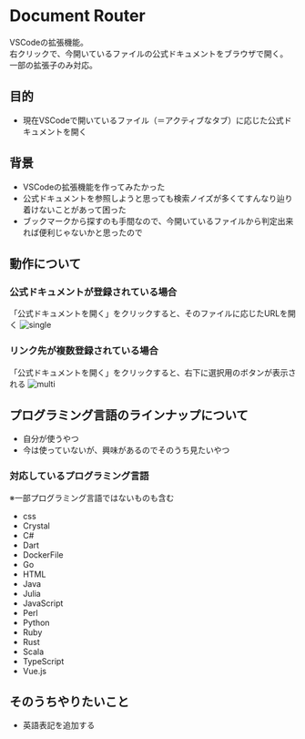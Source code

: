 # Document Router

VSCodeの拡張機能。  
右クリックで、今開いているファイルの公式ドキュメントをブラウザで開く。  
一部の拡張子のみ対応。 

## 目的

* 現在VSCodeで開いているファイル（＝アクティブなタブ）に応じた公式ドキュメントを開く

## 背景

* VSCodeの拡張機能を作ってみたかった
* 公式ドキュメントを参照しようと思っても検索ノイズが多くてすんなり辿り着けないことがあって困った
* ブックマークから探すのも手間なので、今開いているファイルから判定出来れば便利じゃないかと思ったので

## 動作について

### 公式ドキュメントが登録されている場合

「公式ドキュメントを開く」をクリックすると、そのファイルに応じたURLを開く
![single](https://user-images.githubusercontent.com/60541680/95682457-44577080-0c20-11eb-94c8-00699673112f.gif)

### リンク先が複数登録されている場合

「公式ドキュメントを開く」をクリックすると、右下に選択用のボタンが表示される
![multi](https://user-images.githubusercontent.com/60541680/95682454-40c3e980-0c20-11eb-9bd0-fb19ad146cc2.gif)

## プログラミング言語のラインナップについて

* 自分が使うやつ
* 今は使っていないが、興味があるのでそのうち見たいやつ

### 対応しているプログラミング言語

※一部プログラミング言語ではないものも含む

* css
* Crystal
* C#
* Dart
* DockerFile
* Go
* HTML
* Java
* Julia
* JavaScript
* Perl
* Python
* Ruby
* Rust
* Scala
* TypeScript
* Vue.js

## そのうちやりたいこと

* 英語表記を追加する
